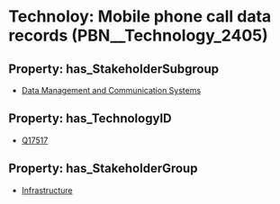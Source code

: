 # Technoloy: __Mobile phone call data records__ (PBN__Technology_2405)

## Property: has_StakeholderSubgroup

* [Data Management and Communication Systems](PBN__TechSubgroup_18)

## Property: has_TechnologyID

* [Q17517](Q17517)

## Property: has_StakeholderGroup

* [Infrastructure](PBN__TechGroup_4)

